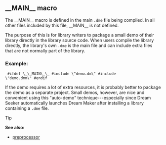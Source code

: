 ## \_\_MAIN\_\_ macro


The \_\_MAIN\_\_ macro is defined in the main `.dme` file being
compiled. In all other files included by this file, \_\_MAIN\_\_ is not
defined. 

The purpose of this is for library writers to package
a small demo of their library directly in the library source code. When
users compile the library directly, the library\'s own `.dme` is the
main file and can include extra files that are not normally part of the
library.
### Example:

```
 #ifdef \_\_MAIN\_\_ #include \"demo.dm\" #include
\"demo.dmm\" #endif 
```
 

If the demo requires a lot of
extra resources, it is probably better to package the demo as a separate
project. Small demos, however, are nice and convenient using this
\"auto-demo\" technique---especially since Dream Seeker automatically
launches Dream Maker after installing a library containing a `.dme`
file.

> [!TIP] 
> **See also:**
> +   [preprocessor](/ref/DM/preprocessor.md) 